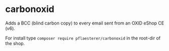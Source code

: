 # carbonoxid
Adds a BCC (blind carbon copy) to every email sent from an OXID eShop CE (v6).

For install type `composer require pflaesterer/carbonoxid` in the root-dir of the shop.
